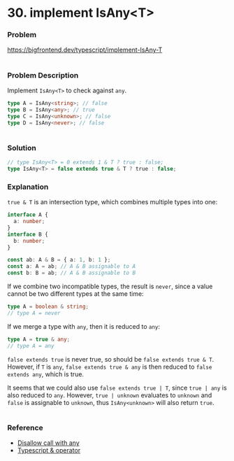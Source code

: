 # 30. implement IsAny\<T\>

### Problem

https://bigfrontend.dev/typescript/implement-IsAny-T

#

### Problem Description

Implement `IsAny<T>` to check against `any`.

```ts
type A = IsAny<string>; // false
type B = IsAny<any>; // true
type C = IsAny<unknown>; // false
type D = IsAny<never>; // false
```

#

### Solution

```ts
// type IsAny<T> = 0 extends 1 & T ? true : false;
type IsAny<T> = false extends true & T ? true : false;
```

### Explanation

`true & T` is an intersection type, which combines multiple types into one:

```ts
interface A {
  a: number;
}
interface B {
  b: number;
}

const ab: A & B = { a: 1, b: 1 };
const a: A = ab; // A & B assignable to A
const b: B = ab; // A & B assignable to B
```

If we combine two incompatible types, the result is `never`, since a value cannot be two different types at the same time:

```ts
type A = boolean & string;
// type A = never
```

If we merge a type with `any`, then it is reduced to `any`:

```ts
type A = true & any;
// type A = any
```

`false extends true` is never true, so should be `false extends true & T`. However, if `T` is `any`, `false extends true & any` is then reduced to `false extends any`, which is true.

It seems that we could also use `false extends true | T`, since `true | any` is also reduced to `any`. However, `true | unknown` evaluates to `unknown` and `false` is assignable to `unknown`, thus `IsAny<unknown>` will also return `true`.

#

### Reference

- [Disallow call with any](https://stackoverflow.com/questions/49927523/disallow-call-with-any/49928360#49928360)
- [Typescript & operator](https://stackoverflow.com/questions/33875609/typescript-operator)
